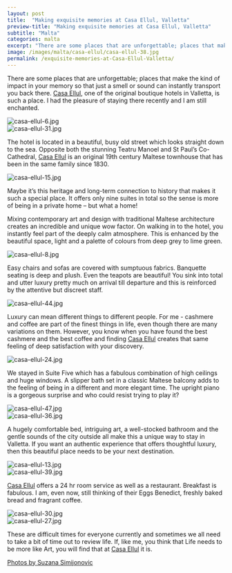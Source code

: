 ```yaml
---
layout: post
title:  "Making exquisite memories at Casa Ellul, Valletta"
preview-title: "Making exquisite memories at Casa Ellul, Valletta"
subtitle: "Malta"
categories: malta
excerpt: "There are some places that are unforgettable; places that make the kind of impact in your memory so that just a smell or sound can instantly transport you back there" 
image: /images/malta/casa-ellul/casa-ellul-38.jpg
permalink: /exquisite-memories-at-Casa-Ellul-Valletta/
---
```


There are some places that are unforgettable; places that make the kind of impact in your memory so that just a smell or sound can instantly transport you back there. <a href="https://www.casaellul.com/" target="_blank">Casa Ellul</a>, one of the original boutique hotels in Valletta, is such a place. I had the pleasure of staying there recently and I am still enchanted.

<img src="{{ '/images/malta/casa-ellul/casa-ellul-6.jpg' | prepend: SourceUrl }}" alt="casa-ellul-6.jpg">

<div class="row no-gutters">
    <div class="col-md-6 col-sm-12">
        <div class="post-left-image" style="background: url(../images/malta/casa-ellul/casa-ellul-1.jpg) no-repeat; background-size: cover; margin-right: 0.5rem; max-height: 600px !important"></div>
    </div>
    <div class="col-md-6 col-sm-12">
        <div class="post-right-image" style="background: url(../images/malta/casa-ellul/casa-ellul.jpg) no-repeat; background-size: cover; margin-left: 0.5rem; max-height: 600px !important"></div>
    </div>
</div>

<div class="row no-gutters">
    <div class="col-md-6 col-sm-12">
        <div class="post-left-image" style="background: url(../images/malta/casa-ellul/casa-ellul-2.jpg) no-repeat; background-size: cover; margin-right: 0.5rem; max-height: 600px !important"></div>
    </div>
    <div class="col-md-6 col-sm-12">
        <div class="post-right-image" style="background: url(../images/malta/casa-ellul/casa-ellul-4.jpg) no-repeat; background-size: cover; margin-left: 0.5rem; max-height: 600px !important"></div>
    </div>
</div>

<img src="{{ '/images/malta/casa-ellul/casa-ellul-31.jpg' | prepend: SourceUrl }}" alt="casa-ellul-31.jpg">

The hotel is located in a beautiful, busy old street which looks straight down to the sea. Opposite both the stunning Teatru Manoel and St Paul’s Co-Cathedral, <a href="https://www.casaellul.com/" target="_blank">Casa Ellul</a> is an original 19th century Maltese townhouse that has been in the same family since 1830. 

<img src="{{ '/images/malta/casa-ellul/casa-ellul-15.jpg' | prepend: SourceUrl }}" alt="casa-ellul-15.jpg">

Maybe it’s this heritage and long-term connection to history that makes it such a special place. It offers only nine suites in total so the sense is more of being in a private home – but what a home!

<div class="row no-gutters">
    <div class="col-md-6 col-sm-12">
        <div class="post-left-image" style="background: url(../images/malta/casa-ellul/casa-ellul-38.jpg) no-repeat; background-size: cover; margin-right: 0.5rem; max-height: 600px !important"></div>
    </div>
    <div class="col-md-6 col-sm-12">
        <div class="post-right-image" style="background: url(../images/malta/casa-ellul/casa-ellul-25.jpg) no-repeat; background-size: cover; margin-left: 0.5rem; max-height: 600px !important"></div>
    </div>
</div>

Mixing contemporary art and design with traditional Maltese architecture creates an incredible and unique wow factor. On walking in to the hotel, you instantly feel part of the deeply calm atmosphere. This is enhanced by the beautiful space, light and a palette of colours from deep grey to lime green.

<img src="{{ '/images/malta/casa-ellul/casa-ellul-8.jpg' | prepend: SourceUrl }}" alt="casa-ellul-8.jpg">

<div class="row no-gutters">
    <div class="col-md-6 col-sm-12">
        <div class="post-left-image" style="background: url(../images/malta/casa-ellul/casa-ellul-43.jpg) no-repeat; background-size: cover; margin-right: 0.5rem; max-height: 600px !important"></div>
    </div>
    <div class="col-md-6 col-sm-12">
        <div class="post-right-image" style="background: url(../images/malta/casa-ellul/casa-ellul-20.jpg) no-repeat; background-size: cover; margin-left: 0.5rem; max-height: 600px !important"></div>
    </div>
</div>

Easy chairs and sofas are covered with sumptuous fabrics. Banquette seating is deep and plush. Even the teapots are beautiful! You sink into total and utter luxury pretty much on arrival till departure and this is reinforced by the attentive but discreet staff.

<img src="{{ '/images/malta/casa-ellul/casa-ellul-44.jpg' | prepend: SourceUrl }}" alt="casa-ellul-44.jpg">

Luxury can mean different things to different people. For me - cashmere and coffee are part of the finest things in life, even though there are many variations on them. However, you know when you have found the best cashmere and the best coffee and finding <a href="https://www.casaellul.com/" target="_blank">Casa Ellul</a> creates that same feeling of deep satisfaction with your discovery.

<img src="{{ '/images/malta/casa-ellul/casa-ellul-24.jpg' | prepend: SourceUrl }}" alt="casa-ellul-24.jpg">

<div class="row no-gutters">
    <div class="col-md-6 col-sm-12">
        <div class="post-left-image" style="background: url(../images/malta/casa-ellul/casa-ellul-12.jpg) no-repeat; background-size: cover; margin-right: 0.5rem; max-height: 600px !important"></div>
    </div>
    <div class="col-md-6 col-sm-12">
        <div class="post-right-image" style="background: url(../images/malta/casa-ellul/casa-ellul-40.jpg) no-repeat; background-size: cover; margin-left: 0.5rem; max-height: 600px !important"></div>
    </div>
</div>

We stayed in Suite Five which has a fabulous combination of high ceilings and huge windows. A slipper bath set in a classic Maltese balcony adds to the feeling of being in a different and more elegant time. The upright piano is a gorgeous surprise and who could resist trying to play it?

<div class="row no-gutters">
    <div class="col-md-6 col-sm-12">
        <div class="post-left-image" style="background: url(../images/malta/casa-ellul/casa-ellul-10.jpg) no-repeat; background-size: cover; margin-right: 0.5rem; max-height: 600px !important"></div>
    </div>
    <div class="col-md-6 col-sm-12">
        <div class="post-right-image" style="background: url(../images/malta/casa-ellul/casa-ellul-5.jpg) no-repeat; background-size: cover; margin-left: 0.5rem; max-height: 600px !important"></div>
    </div>
</div>

<img src="{{ '/images/malta/casa-ellul/casa-ellul-47.jpg' | prepend: SourceUrl }}" alt="casa-ellul-47.jpg">

<div class="row no-gutters">
    <div class="col-md-6 col-sm-12">
        <div class="post-left-image" style="background: url(../images/malta/casa-ellul/casa-ellul-7.jpg) no-repeat; background-size: cover; margin-right: 0.5rem; max-height: 600px !important"></div>
    </div>
    <div class="col-md-6 col-sm-12">
        <div class="post-right-image" style="background: url(../images/malta/casa-ellul/casa-ellul-14.jpg) no-repeat; background-size: cover; margin-left: 0.5rem; max-height: 600px !important"></div>
    </div>
</div>

<img src="{{ '/images/malta/casa-ellul/casa-ellul-36.jpg' | prepend: SourceUrl }}" alt="casa-ellul-36.jpg">

<div class="row no-gutters">
    <div class="col-md-6 col-sm-12">
        <div class="post-left-image" style="background: url(../images/malta/casa-ellul/casa-ellul-18.jpg) no-repeat; background-size: cover; margin-right: 0.5rem; max-height: 600px !important"></div>
    </div>
    <div class="col-md-6 col-sm-12">
        <div class="post-right-image" style="background: url(../images/malta/casa-ellul/casa-ellul-34.jpg) no-repeat; background-size: cover; margin-left: 0.5rem; max-height: 600px !important"></div>
    </div>
</div>

A hugely comfortable bed, intriguing art, a well-stocked bathroom and the gentle sounds of the city outside all make this a unique way to stay in Valletta. If you want an authentic experience that offers thoughtful luxury, then this beautiful place needs to be your next destination.

<img src="{{ '/images/malta/casa-ellul/casa-ellul-13.jpg' | prepend: SourceUrl }}" alt="casa-ellul-13.jpg">

<div class="row no-gutters">
    <div class="col-md-6 col-sm-12">
        <div class="post-left-image" style="background: url(../images/malta/casa-ellul/casa-ellul-46.jpg) no-repeat; background-size: cover; margin-right: 0.5rem; max-height: 600px !important"></div>
    </div>
    <div class="col-md-6 col-sm-12">
        <div class="post-right-image" style="background: url(../images/malta/casa-ellul/casa-ellul-9.jpg) no-repeat; background-size: cover; margin-left: 0.5rem; max-height: 600px !important"></div>
    </div>
</div>

<div class="row no-gutters">
    <div class="col-md-6 col-sm-12">
        <div class="post-left-image" style="background: url(../images/malta/casa-ellul/casa-ellul-22.jpg) no-repeat; background-size: cover; margin-right: 0.5rem; max-height: 600px !important"></div>
    </div>
    <div class="col-md-6 col-sm-12">
        <div class="post-right-image" style="background: url(../images/malta/casa-ellul/casa-ellul-23.jpg) no-repeat; background-size: cover; margin-left: 0.5rem; max-height: 600px !important"></div>
    </div>
</div>

<img src="{{ '/images/malta/casa-ellul/casa-ellul-39.jpg' | prepend: SourceUrl }}" alt="casa-ellul-39.jpg">

<div class="row no-gutters">
    <div class="col-md-6 col-sm-12">
        <div class="post-left-image" style="background: url(../images/malta/casa-ellul/casa-ellul-35.jpg) no-repeat; background-size: cover; margin-right: 0.5rem; max-height: 600px !important"></div>
    </div>
    <div class="col-md-6 col-sm-12">
        <div class="post-right-image" style="background: url(../images/malta/casa-ellul/casa-ellul-16.jpg) no-repeat; background-size: cover; margin-left: 0.5rem; max-height: 600px !important"></div>
    </div>
</div>

<a href="https://www.casaellul.com/" target="_blank">Casa Ellul</a> offers a 24 hr room service as well as a restaurant. Breakfast is fabulous. I am, even now, still thinking of their Eggs Benedict, freshly baked bread and fragrant coffee.

<img src="{{ '/images/malta/casa-ellul/casa-ellul-30.jpg' | prepend: SourceUrl }}" alt="casa-ellul-30.jpg">

<div class="row no-gutters">
    <div class="col-md-6 col-sm-12">
        <div class="post-left-image" style="background: url(../images/malta/casa-ellul/casa-ellul-28.jpg) no-repeat; background-size: cover; margin-right: 0.5rem; max-height: 600px !important"></div>
    </div>
    <div class="col-md-6 col-sm-12">
        <div class="post-right-image" style="background: url(../images/malta/casa-ellul/casa-ellul-29.jpg) no-repeat; background-size: cover; margin-left: 0.5rem; max-height: 600px !important"></div>
    </div>
</div>

<img src="{{ '/images/malta/casa-ellul/casa-ellul-27.jpg' | prepend: SourceUrl }}" alt="casa-ellul-27.jpg">

These are difficult times for everyone currently and sometimes we all need to take a bit of time out to review life. If, like me, you think that Life needs to be more like Art, you will find that at <a href="https://www.casaellul.com/" target="_blank">Casa Ellul</a> it is.

<div class="row no-gutters">
    <div class="col-md-6 col-sm-12">
        <div class="post-left-image" style="background: url(../images/malta/casa-ellul/casa-ellul-17.jpg) no-repeat; background-size: cover; margin-right: 0.5rem; max-height: 600px !important"></div>
    </div>
    <div class="col-md-6 col-sm-12">
        <div class="post-right-image" style="background: url(../images/malta/casa-ellul/casa-ellul-19.jpg) no-repeat; background-size: cover; margin-left: 0.5rem; max-height: 600px !important"></div>
    </div>
</div>

<div class="row no-gutters">
    <div class="col-md-6 col-sm-12">
        <div class="post-left-image" style="background: url(../images/malta/casa-ellul/casa-ellul-32.jpg) no-repeat; background-size: cover; margin-right: 0.5rem; max-height: 600px !important"></div>
    </div>
    <div class="col-md-6 col-sm-12">
        <div class="post-right-image" style="background: url(../images/malta/casa-ellul/casa-ellul-21.jpg) no-repeat; background-size: cover; margin-left: 0.5rem; max-height: 600px !important"></div>
    </div>
</div>

<a href="https://www.instagram.com/simisu__/" target="_blank">Photos by Suzana Simijonovic</a>